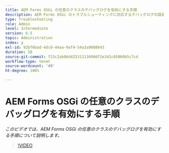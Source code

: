 ```yaml
---
title: AEM Forms OSGi の任意のクラスのデバッグログを有効にする手順
description: AEM Forms OSGi のトラブルシューティングに対応するデバッグログの設定
type: Troubleshooting
role: Admin
level: Intermediate
version: 6.5
topic: Administration
index: y
exl-id: 92bf6bad-4dc0-44aa-9af4-54a3a9088643
duration: 58
source-git-commit: f23c2ab86d42531113690df2e342c65060b5c7cd
workflow-type: tm+mt
source-wordcount: '49'
ht-degree: 100%

---
```


# AEM Forms OSGi の任意のクラスのデバッグログを有効にする手順

*このビデオでは、AEM Forms OSGi の任意のクラスのデバッグログを有効にする手順について説明します。*

>[!VIDEO](https://video.tv.adobe.com/v/335521?quality=12&learn=on)

